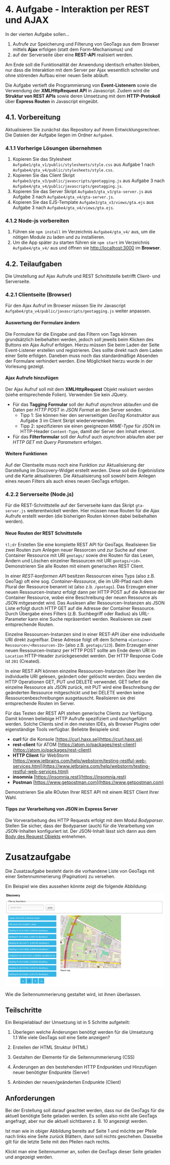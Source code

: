 # 4. Aufgabe - Interaktion per REST und AJAX

In der vierten Aufgabe sollen...

1. Aufrufe zur Speicherung und Filterung von GeoTags aus dem Browser mittels
  **Ajax** erfolgen (statt dem Form-Mechanismus) und
2. auf der Serverseite über eine **REST-API** realisiert werden.

Am Ende soll die Funktionalität der Anwendung identisch erhalten bleiben, nur
dass die Interaktion mit dem Server per Ajax wesentlich schneller und ohne
störenden Aufbau einer neuen Seite abläuft.

Die Aufgabe vertieft die Programmierung von **Event-Listenern** sowie die
Verwendung der **XMLHttpRequest API** in Javascript. Zudem wird die **Struktur
von REST APIs** sowie deren Umsetzung mit dem **HTTP-Protokoll** über **Express
Routen** in Javascript eingeübt.

## 4.1. Vorbereitung

Aktualisieren Sie zunächst das Repository auf ihrem Entwicklungsrechner. Die
Dateien der Aufgabe liegen im Ordner `Aufgabe4`.

### 4.1.1 Vorherige Lösungen übernehmen

1. Kopieren Sie das Stylesheet `Aufgabe1/gta_v1/public/stylesheets/style.css`
   aus Aufgabe 1 nach `Aufgabe4/gta_v4/public/stylesheets/style.css`.
2. Kopieren Sie das Client Skript
   `Aufgabe3/gta_v3/public/javascripts/geotagging.js` aus Aufgabe 3 nach
   `Aufgabe4/gta_v4/public/javascripts/geotagging.js`.
3. Kopieren Sie das Server Skript `Aufgabe3/gta_v3/gta-server.js` aus Aufgabe 3
   nach `Aufgabe4/gta_v4/gta-server.js`.
4. Kopieren Sie das EJS-Template `Aufgabe3/gta_v3/views/gta.ejs` aus Aufgabe 3
   nach `Aufgabe4/gta_v4/views/gta.ejs`.

### 4.1.2 Node-js vorbereiten

1. Führen sie `npm install` im Verzeichnis `Aufgabe4/gta_v4/` aus, um die
   nötigen Module zu laden und zu installieren.
2. Um die App später zu starten führen sie `npm start` im Verzeichnis
   `Aufgabe4/gta_v4/` aus und öffnen sie
   [http://localhost:3000](http://localhost:3000) im **Browser**.

## 4.2. Teilaufgaben

Die Umstellung auf Ajax Aufrufe und REST Schnittstelle betrifft Client- und
Serverseite.

### 4.2.1 Clientseite (Browser)

Für den Ajax Aufruf im Browser müssen Sie ihr Javascript
`Aufgabe4/gta_v4/public/javascripts/geotagging.js` weiter anpassen.

#### Auswertung der Formulare ändern

Die Formulare für die Eingabe und das Filtern von Tags können grundsätzlich
beibehalten werden, jedoch soll jeweils beim Klicken des Buttons ein Ajax Aufruf
erfolgen. Hierzu müssen Sie beim Laden der Seite Event-Listener erstellen und
registrieren. Dies sollte direkt nach dem Laden einer Seite erfolgen. Daneben
muss noch das standardmäßige Absenden der Formulare verhindert werden. Eine
Möglichkeit hierzu wurde in der Vorlesung gezeigt.

#### Ajax Aufrufe hinzufügen

Der Ajax Aufruf soll mit dem **XMLHttpRequest** Objekt realisiert werden (siehe
entsprechende Folien). Verwenden Sie kein JQuery.

- Für das **Tagging Formular** soll der Aufruf *asynchron* ablaufen und die Daten per
  *HTTP POST* in *JSON Format* an den Server senden.
  - Tipp 1: Sie können hier den serverseitigen *GeoTag Konstruktor* aus Aufgabe 3
    im Client Skript wiederverwenden.
  - Tipp 2: spezifizieren sie einen geeignezen *MIME-Type* für JSON im
    HTTP-Header `Content-Type`, damit der Server den Inhalt erkennt.
- Für das **Filterformular** soll der Aufruf auch *asynchron* ablaufen aber per *HTTP
  GET* mit *Query Parametern* erfolgen.

#### Weitere Funktionen

Auf der Clientseite muss noch eine Funktion zur Aktualisierung der Darstellung
im Discovery-Widget erstellt werden. Diese soll die Ergebnisliste und die Karte
aktualisieren. Die Aktualisierung soll sowohl beim Anlegen eines neuen Filters
als auch eines neuen GeoTags erfolgen.

### 4.2.2 Serverseite (Node.js)

Für die REST-Schnittstelle auf der Serverseite kann das Skript `gta-server.js`
weiterentwickelt werden. Hier müssen neue Routen für die Ajax Aufrufe erstellt
werden (die bisherigen Routen können dabei beibehalten werden).

#### Neue Routen der REST Schnittstelle

`tl;dr` Erstellen Sie eine komplette REST API für GeoTags. Realisieren Sie zwei
Routen zum Anlegen neuer Ressorcen und zur Suche auf einer Container Ressource
mit URI `geotags/` sowie drei Routen für das Lesen, Ändern und Löschen einzelner
Ressourcen mit URI `geotags/<id>`. Demonstrieren Sie alle Routen mit einem
generischen REST Client.

In einer *REST-konformen API* besitzen Ressourcen eines Typs (also z.B. GeoTag)
oft eine sog. *Container-Ressource*, die im URI-Pfad nach dem Plural der
Ressource benannt ist (also z.b. `/geotags`). Das Erzeugen einer neuen
Ressourcen-Instanz erfolgt dann per HTTP POST auf die Adresse der Container
Ressource, wobei eine Beschreibung der neuen Ressource als JSON mitgesendet
wird. Das Auslesen aller Ressourcen-Instanzen als JSON Liste erfolgt durch HTTP
GET auf die Adresse der Container Ressource. Durch Übergabe eines Filters (z.B.
Suchbegriff oder Radius) als URL-Parameter kann eine Suche repräsentiert werden.
Realisieren sie zwei entsprechende Routen.

Einzelne Ressourcen-Instanzen sind in einer REST-API über eine individuelle URI
direkt zugreifbar. Diese Adresse folgt oft dem Schema
`<Container-Ressource>/<Ressourcen-ID>` (also z.B. `geotags/123`). Beim Erzeugen
einer neuen Ressourcen-Instanz per HTTP POST sollte am Ende deren URI im
`Location` HTTP-Header zurückgesendet werden. Der HTTP Response Code ist `201`
(Created).

In einer REST API können einzelne Ressourcen-Instanzen über Ihre individuelle
URI gelesen, geändert oder gelöscht werden. Dazu werden die HTTP Operationen
GET, PUT und DELETE verwendet. GET liefert die einzelne Ressource als JSON
zurück, mit PUT wird eine Beschreibung der geänderten Ressource mitgeschickt und
bei DELETE werden keine Ressourcenbeschreibungen ausgetauscht. Realisieren sie
drei entsprechende Routen im Server.

Für das Testen der REST API stehen generische Clients zur Verfügung. Damit
können beliebige HTTP Aufrufe spezifiziert und durchgeführt werden. Solche
Clients sind in den meisten IDEs, als Browser Plugins oder eigenständige Tools
verfügbar. Beliebte Beispiele sind:

- **curl** für die Konsole [https://curl.haxx.se](https://curl.haxx.se)
- **rest-client** für ATOM [https://atom.io/packages/rest-client](https://atom.io/packages/rest-client)
- **HTTP Client** für WebStorm [https://www.jetbrains.com/help/webstorm/testing-restful-web-services.html](https://www.jetbrains.com/help/webstorm/testing-restful-web-services.html)
- **insomnia** [https://insomnia.rest](https://insomnia.rest)
- **Postman** [https://www.getpostman.com](https://www.getpostman.com)

Demonstrieren Sie alle ROuten Ihrer REST API mit einem REST Client Ihrer Wahl.

#### Tipps zur Verarbeitung von JSON im Express Server

Die Vorverarbeitung des HTTP Requests erfolgt mit dem Modul *Bodyparser*.
Stellen Sie sicher, dass der Bodyparser (auch) für die Verarbeitung von
JSON-Inhalten konfiguriert ist. Der JSON-Inhalt lässt sich dann aus dem [Body
des Request Objekts](http://expressjs.com/de/4x/api.html#req.body) entnehmen.

# Zusatzaufgabe
Die Zusatzaufgabe besteht darin die vorhandene Liste von GeoTags mit einer Seitennummerierung (Pagination) zu versehen.

Ein Beispiel wie dies aussehen könnte zeigt die folgende Abbildung:

![Screenshot](../gta-seitennummerierung.png)

Wie die Seitennummerierung gestaltet wird, ist ihnen überlassen.

## Teilschritte
Ein Beispielablauf der Umsetzung ist in 5 Schritte aufgeteilt:  
1. Überlegen welche Änderungen benötigt werden für die Umsetzung  
1.1 Wie viele GeoTags soll eine Seite anzeigen?

2. Erstellen der HTML Struktur (HTML)
3. Gestalten der Elemente für die Seitennummerierung (CSS)
4. Änderungen an den bestehenden HTTP Endpunkten und Hinzufügen neuer benötigter Endpunkte (Server)
5. Anbinden der neuen/geänderten Endpunkte (Client) 

## Anforderungen
Bei der Erstellung soll darauf geachtet werden, dass nur die GeoTags für die aktuell benötigte Seite geladen werden.
Es sollen also nicht alle GeoTags angefragt, aber nur die aktuell sichtbaren z. B. 10 angezeigt werden.

Ist man wie in obiger Abbildung bereits auf Seite 1 und möchte per Pfeile nach links eine Seite zurück Blättern, dann soll nichts geschehen. Dasselbe gilt für die letzte Seite mit den Pfeilen nach rechts.

Klickt man eine Seitennummer an, sollen die GeoTags dieser Seite geladen und angezeigt werden. 
